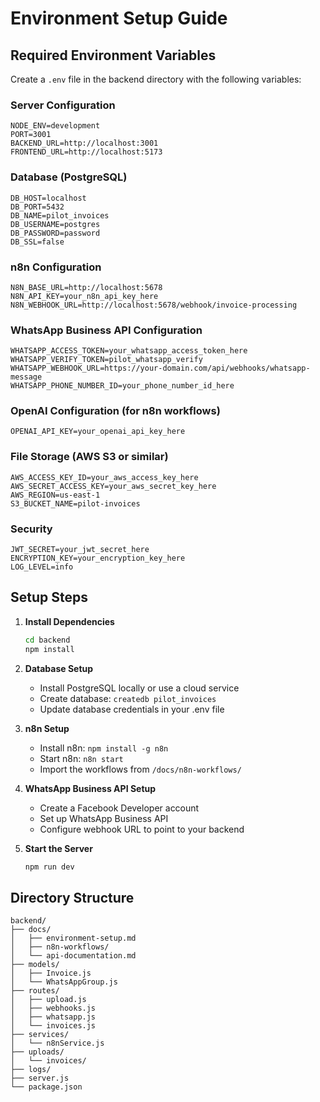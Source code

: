 # Environment Setup Guide

## Required Environment Variables

Create a `.env` file in the backend directory with the following variables:

### Server Configuration
```
NODE_ENV=development
PORT=3001
BACKEND_URL=http://localhost:3001
FRONTEND_URL=http://localhost:5173
```

### Database (PostgreSQL)
```
DB_HOST=localhost
DB_PORT=5432
DB_NAME=pilot_invoices
DB_USERNAME=postgres
DB_PASSWORD=password
DB_SSL=false
```

### n8n Configuration
```
N8N_BASE_URL=http://localhost:5678
N8N_API_KEY=your_n8n_api_key_here
N8N_WEBHOOK_URL=http://localhost:5678/webhook/invoice-processing
```

### WhatsApp Business API Configuration
```
WHATSAPP_ACCESS_TOKEN=your_whatsapp_access_token_here
WHATSAPP_VERIFY_TOKEN=pilot_whatsapp_verify
WHATSAPP_WEBHOOK_URL=https://your-domain.com/api/webhooks/whatsapp-message
WHATSAPP_PHONE_NUMBER_ID=your_phone_number_id_here
```

### OpenAI Configuration (for n8n workflows)
```
OPENAI_API_KEY=your_openai_api_key_here
```

### File Storage (AWS S3 or similar)
```
AWS_ACCESS_KEY_ID=your_aws_access_key_here
AWS_SECRET_ACCESS_KEY=your_aws_secret_key_here
AWS_REGION=us-east-1
S3_BUCKET_NAME=pilot-invoices
```

### Security
```
JWT_SECRET=your_jwt_secret_here
ENCRYPTION_KEY=your_encryption_key_here
LOG_LEVEL=info
```

## Setup Steps

1. **Install Dependencies**
   ```bash
   cd backend
   npm install
   ```

2. **Database Setup**
   - Install PostgreSQL locally or use a cloud service
   - Create database: `createdb pilot_invoices`
   - Update database credentials in your .env file

3. **n8n Setup**
   - Install n8n: `npm install -g n8n`
   - Start n8n: `n8n start`
   - Import the workflows from `/docs/n8n-workflows/`

4. **WhatsApp Business API Setup**
   - Create a Facebook Developer account
   - Set up WhatsApp Business API
   - Configure webhook URL to point to your backend

5. **Start the Server**
   ```bash
   npm run dev
   ```

## Directory Structure

```
backend/
├── docs/
│   ├── environment-setup.md
│   ├── n8n-workflows/
│   └── api-documentation.md
├── models/
│   ├── Invoice.js
│   └── WhatsAppGroup.js
├── routes/
│   ├── upload.js
│   ├── webhooks.js
│   ├── whatsapp.js
│   └── invoices.js
├── services/
│   └── n8nService.js
├── uploads/
│   └── invoices/
├── logs/
├── server.js
└── package.json
```
